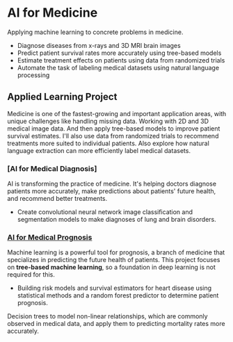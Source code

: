 # **AI for Medicine**
Applying machine learning to concrete problems in medicine.

- Diagnose diseases from x-rays and 3D MRI brain images
- Predict patient survival rates more accurately using tree-based models
- Estimate treatment effects on patients using data from randomized trials
- Automate the task of labeling medical datasets using natural language processing

## **Applied Learning Project**
Medicine is one of the fastest-growing and important application areas, with unique challenges like handling missing data. Working with 2D and 3D medical image data. And then apply tree-based models to improve patient survival estimates. I'll also use data from randomized trials to recommend treatments more suited to individual patients. Also explore how natural language extraction can more efficiently label medical datasets.


### [AI for Medical Diagnosis]
AI is transforming the practice of medicine. It's helping doctors diagnose patients more accurately, make predictions about patients' future health, and recommend better treatments.

- Create convolutional neural network image classification and segmentation models to make diagnoses of lung and brain disorders. 




### [AI for Medical Prognosis]()
Machine learning is a powerful tool for prognosis, a branch of medicine that specializes in predicting the future health of patients. This project focuses on **tree-based machine learning**, so a foundation in deep learning is not required for this. 

- Building risk models and survival estimators for heart disease using statistical methods and a random forest predictor to determine patient prognosis. 

Decision trees to model non-linear relationships, which are commonly observed in medical data, and apply them to predicting mortality rates more accurately. 


